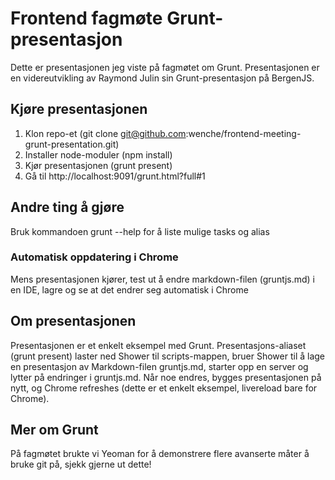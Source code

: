 # Frontend fagmøte Grunt-presentasjon

Dette er presentasjonen jeg viste på fagmøtet om Grunt. Presentasjonen er en videreutvikling av Raymond Julin sin Grunt-presentasjon på BergenJS.


## Kjøre presentasjonen

1. Klon repo-et (git clone git@github.com:wenche/frontend-meeting-grunt-presentation.git)
2. Installer node-moduler (npm install)
3. Kjør presentasjonen (grunt present)
4. Gå til http://localhost:9091/grunt.html?full#1

## Andre ting å gjøre

Bruk kommandoen grunt --help for å liste mulige tasks og alias

### Automatisk oppdatering i Chrome
Mens presentasjonen kjører, test ut å endre markdown-filen (gruntjs.md) i en IDE, lagre og se at det endrer seg automatisk i Chrome

## Om presentasjonen

Presentasjonen er et enkelt eksempel med Grunt. Presentasjons-aliaset (grunt present) laster ned Shower til scripts-mappen, bruer Shower til å
lage en presentasjon av Markdown-filen gruntjs.md, starter opp en server og lytter på endringer i gruntjs.md. Når noe endres, bygges presentasjonen på nytt,
og Chrome refreshes (dette er et enkelt eksempel, livereload bare for Chrome).

## Mer om Grunt
På fagmøtet brukte vi Yeoman for å demonstrere flere avanserte måter å bruke git på, sjekk gjerne ut dette!